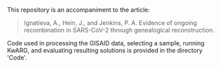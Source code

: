 This repository is an accompaniment to the article:
>Ignatieva, A., Hein, J., and Jenkins, P. A. Evidence of ongoing recombination in SARS-CoV-2 through genealogical reconstruction.

Code used in processing the GISAID data, selecting a sample, running KwARG, and evaluating resulting solutions is provided in the directory 'Code'. 
